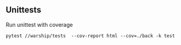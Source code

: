 ## Unittests

Run unittest with coverage

`pytest //warship/tests  --cov-report html --cov=./back -k test`